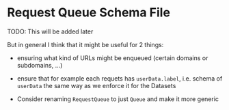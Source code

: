 # Request Queue Schema File

TODO: This will be added later

But in general I think that it might be useful for 2 things:
- ensuring what kind of URLs might be enqueued (certain domains or subdomains, ...)
- ensure that for example each requets has `userData.label`, i.e. schema of `userData` the same way as we enforce it for the Datasets


- Consider renaming `RequestQueue` to just `Queue` and make it more generic
